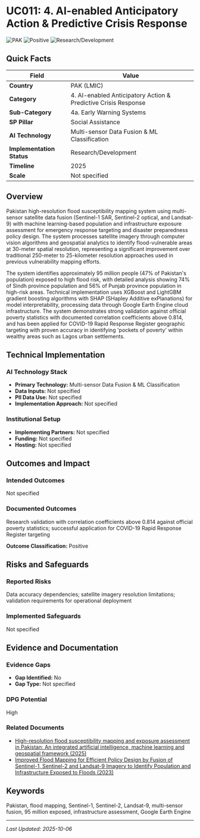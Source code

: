 # UC011: 4. AI-enabled Anticipatory Action & Predictive Crisis Response

![PAK](https://img.shields.io/badge/PAK-green) ![Positive](https://img.shields.io/badge/Positive-blue) ![Research/Development](https://img.shields.io/badge/Research/Development-orange)

## Quick Facts

| Field | Value |
|-------|-------|
| **Country** | PAK (LMIC) |
| **Category** | 4. AI-enabled Anticipatory Action & Predictive Crisis Response |
| **Sub-Category** | 4a. Early Warning Systems |
| **SP Pillar** | Social Assistance |
| **AI Technology** | Multi-sensor Data Fusion & ML Classification |
| **Implementation Status** | Research/Development |
| **Timeline** | 2025 |
| **Scale** | Not specified |

## Overview

Pakistan high-resolution flood susceptibility mapping system using multi-sensor satellite data fusion (Sentinel-1 SAR, Sentinel-2 optical, and Landsat-9) with machine learning-based population and infrastructure exposure assessment for emergency response targeting and disaster preparedness policy design. The system processes satellite imagery through computer vision algorithms and geospatial analytics to identify flood-vulnerable areas at 30-meter spatial resolution, representing a significant improvement over traditional 250-meter to 25-kilometer resolution approaches used in previous vulnerability mapping efforts.

The system identifies approximately 95 million people (47% of Pakistan's population) exposed to high flood risk, with detailed analysis showing 74% of Sindh province population and 56% of Punjab province population in high-risk areas. Technical implementation uses XGBoost and LightGBM gradient boosting algorithms with SHAP (SHapley Additive exPlanations) for model interpretability, processing data through Google Earth Engine cloud infrastructure. The system demonstrates strong validation against official poverty statistics with documented correlation coefficients above 0.814, and has been applied for COVID-19 Rapid Response Register geographic targeting with proven accuracy in identifying 'pockets of poverty' within wealthy areas such as Lagos urban settlements.

## Technical Implementation

### AI Technology Stack
- **Primary Technology:** Multi-sensor Data Fusion & ML Classification
- **Data Inputs:** Not specified
- **PII Data Use:** Not specified
- **Implementation Approach:** Not specified

### Institutional Setup
- **Implementing Partners:** Not specified
- **Funding:** Not specified
- **Hosting:** Not specified

## Outcomes and Impact

### Intended Outcomes
Not specified

### Documented Outcomes
Research validation with correlation coefficients above 0.814 against official poverty statistics; successful application for COVID-19 Rapid Response Register targeting

**Outcome Classification:** Positive

## Risks and Safeguards

### Reported Risks
Data accuracy dependencies; satellite imagery resolution limitations; validation requirements for operational deployment

### Implemented Safeguards
Not specified

## Evidence and Documentation

### Evidence Gaps
- **Gap Identified:** No
- **Gap Type:** Not specified

### DPG Potential
High


### Related Documents

- [High-resolution flood susceptibility mapping and exposure assessment in Pakistan: An integrated artificial intelligence, machine learning and geospatial framework (2025)](../../documents/peer-reviewed-research/D005.md)
- [Improved Flood Mapping for Efficient Policy Design by Fusion of Sentinel-1, Sentinel-2 and Landsat-9 Imagery to Identify Population and Infrastructure Exposed to Floods (2023)](../../documents/peer-reviewed-research/D006.md)

## Keywords
Pakistan, flood mapping, Sentinel-1, Sentinel-2, Landsat-9, multi-sensor fusion, 95 million exposed, infrastructure assessment, Google Earth Engine

---
*Last Updated: 2025-10-06*
